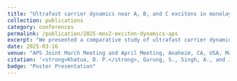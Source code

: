 ```yaml
---
title: "Ultrafast carrier dynamics near A, B, and C excitons in monolayer MoS<sub>2</sub> under high excitation densities: a comparative study"
collection: publications
category: conferences
permalink: /publication/2025-mos2-exciton-dynamics-aps
excerpt: "We presented a comparative study of ultrafast carrier dynamics near A, B, and C excitons in monolayer MoS<sub>2</sub> under high excitation densities, revealing distinct transient behaviors driven by many-body effects."
date: 2025-03-16
venue: "APS Joint March Meeting and April Meeting, Anaheim, CA, USA, March 16–21, 2025"
citation: '<strong>Khatua, D. P.</strong>, Gurung, S., Singh, A., and Jayabalan, J. (2025). "Ultrafast carrier dynamics near A, B, and C excitons in monolayer MoS<sub>2</sub> under high excitation densities: a comparative study." <i>APS Joint March Meeting and April Meeting</i>, Anaheim, CA, USA, March 16–21, 2025.'
badge: "Poster Presentation"
---
```

